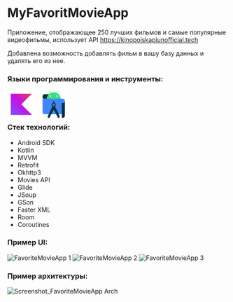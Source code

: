 # MyFavoritMovieApp

Приложение, отображающее 250 лучших фильмов и самые популярные видеофильмы, использует API https://kinopoiskapiunofficial.tech

Добавлена возможность добавлять фильм в вашу базу данных и удалять его из нее.

### Языки программирования и инструменты:
<img align="left" alt="Kotlin" width="64px" hight="64px" src="https://github.com/devicons/devicon/blob/master/icons/kotlin/kotlin-original.svg" style="padding-right:10px;" />
<img align="left" alt="Android Studio" width="64px" hight="64px" src="https://github.com/devicons/devicon/blob/master/icons/androidstudio/androidstudio-original.svg" style="padding-right:10px;" />



<br />
<br />
<br />

### Стек технологий:
- Android SDK
- Kotlin
- MVVM
- Retrofit
- Okhttp3
- Movies API
- Glide
- JSoup
- GSon
- Faster XML
- Room
- Coroutines

### Пример UI:
<p>
  <img alt="FavoriteMovieApp 1" width="200px" hight="400px"  src="https://github.com/Foxxx48/MyFavoritMovieApp/assets/85708455/a1dd8bf8-08ba-4ebd-87ad-62b14177e8ca"/>
  <img alt="FavoriteMovieApp 2" width="200px" hight="400px"  src="https://github.com/Foxxx48/MyFavoritMovieApp/assets/85708455/cd85664c-6f8e-4591-b1eb-9c3b5fd038a8"/>
  <img alt="FavoriteMovieApp 3" width="200px" hight="400px"  src="https://github.com/Foxxx48/MyFavoritMovieApp/assets/85708455/f5c791f1-e5e4-4956-b24b-b810f339fc75"/>
 
</p>

### Пример архитектуры:
<p>
  
<img alt="Screenshot_FavoriteMovieApp Arch" width="200px" hight="400px"  src="https://github.com/Foxxx48/MyFavoritMovieApp/assets/85708455/e66b1681-11a4-455f-9099-2bd8ec08876d"/>

</p>

<!--
The same on English

# MyFavoritMovieApp

The application that displays the top 250 movies and top popular movies uses the API https://kinopoiskapiunofficial.tech

Added the ability to add a movie to your database and delete it from it.

### Languages and Tools:
<img align="left" alt="Kotlin" width="64px" hight="64px" src="https://github.com/devicons/devicon/blob/master/icons/kotlin/kotlin-original.svg" style="padding-right:10px;" />
<img align="left" alt="Android Studio" width="64px" hight="64px" src="https://github.com/devicons/devicon/blob/master/icons/androidstudio/androidstudio-original.svg" style="padding-right:10px;" />



<br />
<br />
<br />

### Technology stack:
- Android SDK
- Kotlin
- MVVM
- Retrofit
- Okhttp3
- Movies API
- Glide
- JSoup
- GSon
- Faster XML
- Room
- Coroutines

### UI example:
<p>
  <img alt="FavoriteMovieApp 1" width="200px" hight="400px"  src="https://github.com/Foxxx48/MyFavoritMovieApp/assets/85708455/a1dd8bf8-08ba-4ebd-87ad-62b14177e8ca"/>
  <img alt="FavoriteMovieApp 2" width="200px" hight="400px"  src="https://github.com/Foxxx48/MyFavoritMovieApp/assets/85708455/cd85664c-6f8e-4591-b1eb-9c3b5fd038a8"/>
  <img alt="FavoriteMovieApp 3" width="200px" hight="400px"  src="https://github.com/Foxxx48/MyFavoritMovieApp/assets/85708455/f5c791f1-e5e4-4956-b24b-b810f339fc75"/>
 
</p>

### Architecture example:
<p>
  
<img alt="Screenshot_FavoriteMovieApp Arch" width="200px" hight="400px"  src="https://github.com/Foxxx48/MyFavoritMovieApp/assets/85708455/e66b1681-11a4-455f-9099-2bd8ec08876d"/>

</p>
-->


